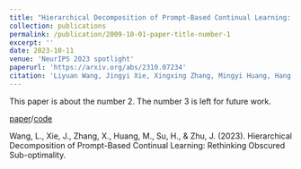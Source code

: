 ```yaml
---
title: "Hierarchical Decomposition of Prompt-Based Continual Learning: Rethinking Obscured Sub-optimality"
collection: publications
permalink: /publication/2009-10-01-paper-title-number-1
excerpt: ''
date: 2023-10-11
venue: 'NeurIPS 2023 spotlight'
paperurl: 'https://arxiv.org/abs/2310.07234'
citation: 'Liyuan Wang, Jingyi Xie, Xingxing Zhang, Mingyi Huang, Hang Su, Jun Zhu. (2023). Hierarchical Decomposition of Prompt-Based Continual Learning: Rethinking Obscured Sub-optimality'
---
```

This paper is about the number 2. The number 3 is left for future work.

[paper](https://arxiv.org/abs/2310.07234)/[code](https://github.com/thu-ml/HiDe-Prompt)

Wang, L., Xie, J., Zhang, X., Huang, M., Su, H., & Zhu, J. (2023). Hierarchical Decomposition of Prompt-Based Continual Learning: Rethinking Obscured Sub-optimality.
